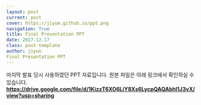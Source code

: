 ```yaml
---
layout: post
current: post
cover: https://jiyum.github.io/ppt.png
navigation: True
title: Final Presentation PPT
date: 2017.12.17
class: post-template
author: jiyun
Final Presentation PPT
---
```


마지막 발표 당시 사용하였던 PPT 자료입니다.
원본 파일은 아래 링크에서 확인하실 수 있습니다.
**https://drive.google.com/file/d/1KizzT6XO6LiY8Xs6LycpQAQAbhl1J3vX/view?usp=sharing**
